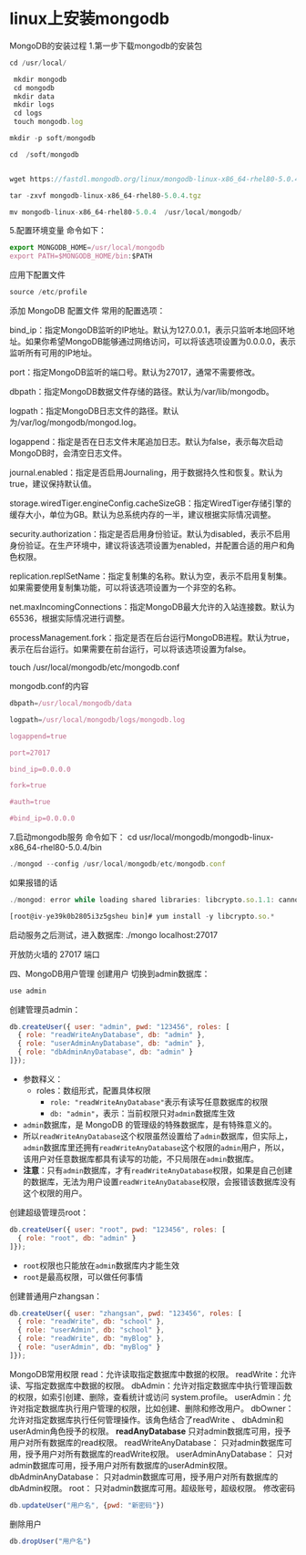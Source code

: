 # linux上安装mongodb

MongoDB的安装过程
1.第一步下载mongodb的安装包

```js
cd /usr/local/

 mkdir mongodb
 cd mongodb
 mkdir data
 mkdir logs
 cd logs
 touch mongodb.log

```

```js
mkdir -p soft/mongodb
```



```js
cd  /soft/mongodb



```

```js
wget https://fastdl.mongodb.org/linux/mongodb-linux-x86_64-rhel80-5.0.4.tgz

tar -zxvf mongodb-linux-x86_64-rhel80-5.0.4.tgz  


```





```js
mv mongodb-linux-x86_64-rhel80-5.0.4  /usr/local/mongodb/
```


5.配置环境变量 
   命令如下：
```js
export MONGODB_HOME=/usr/local/mongodb
export PATH=$MONGODB_HOME/bin:$PATH
```

应用下配置文件

```js
source /etc/profile

```



添加 MongoDB 配置文件 
常用的配置选项：

bind_ip：指定MongoDB监听的IP地址。默认为127.0.0.1，表示只监听本地回环地址。如果你希望MongoDB能够通过网络访问，可以将该选项设置为0.0.0.0，表示监听所有可用的IP地址。

port：指定MongoDB监听的端口号。默认为27017，通常不需要修改。

dbpath：指定MongoDB数据文件存储的路径。默认为/var/lib/mongodb。

logpath：指定MongoDB日志文件的路径。默认为/var/log/mongodb/mongod.log。

logappend：指定是否在日志文件末尾追加日志。默认为false，表示每次启动MongoDB时，会清空日志文件。

journal.enabled：指定是否启用Journaling，用于数据持久性和恢复。默认为true，建议保持默认值。

storage.wiredTiger.engineConfig.cacheSizeGB：指定WiredTiger存储引擎的缓存大小，单位为GB。默认为总系统内存的一半，建议根据实际情况调整。

security.authorization：指定是否启用身份验证。默认为disabled，表示不启用身份验证。在生产环境中，建议将该选项设置为enabled，并配置合适的用户和角色权限。

replication.replSetName：指定复制集的名称。默认为空，表示不启用复制集。如果需要使用复制集功能，可以将该选项设置为一个非空的名称。

net.maxIncomingConnections：指定MongoDB最大允许的入站连接数。默认为65536，根据实际情况进行调整。

processManagement.fork：指定是否在后台运行MongoDB进程。默认为true，表示在后台运行。如果需要在前台运行，可以将该选项设置为false。

touch /usr/local/mongodb/etc/mongodb.conf


mongodb.conf的内容
 ```js
dbpath=/usr/local/mongodb/data
 
logpath=/usr/local/mongodb/logs/mongodb.log
 
logappend=true
 
port=27017 
 
bind_ip=0.0.0.0
 
fork=true 
 
#auth=true 
 
#bind_ip=0.0.0.0 
```

7.启动mongodb服务
命令如下：
cd usr/local/mongodb/mongodb-linux-x86_64-rhel80-5.0.4/bin
```js
./mongod --config /usr/local/mongodb/etc/mongodb.conf
```
如果报错的话
```js
./mongod: error while loading shared libraries: libcrypto.so.1.1: cannot open shared object file: No such file or directory
```
```js
[root@iv-ye39k0b2805i3z5gsheu bin]# yum install -y libcrypto.so.*
```


启动服务之后测试，进入数据库:
./mongo localhost:27017

开放防火墙的 27017 端口



四、MongoDB用户管理
创建用户
切换到admin数据库：
```js
use admin
```
创建管理员admin：
```js
db.createUser({ user: "admin", pwd: "123456", roles: [
  { role: "readWriteAnyDatabase", db: "admin" },
  { role: "userAdminAnyDatabase", db: "admin" },
  { role: "dbAdminAnyDatabase", db: "admin" }
]});
```

- 参数释义：
    * roles：数组形式，配置具体权限
        + `role: "readWriteAnyDatabase"`表示有读写任意数据库的权限
        + `db: "admin"`，表示：当前权限只对`admin`数据库生效
- `admin`数据库，是 MongoDB 的管理级的特殊数据库，是有特殊意义的。
- 所以`readWriteAnyDatabase`这个权限虽然设置给了`admin`数据库，但实际上，`admin`数据库里还拥有`readWriteAnyDatabase`这个权限的`admin`用户，所以，该用户对任意数据库都具有读写的功能，不只局限在`admin`数据库。
- **注意**：只有`admin`数据库，才有`readWriteAnyDatabase`权限，如果是自己创建的数据库，无法为用户设置`readWriteAnyDatabase`权限，会报错该数据库没有这个权限的用户。

创建超级管理员root：
```js
db.createUser({ user: "root", pwd: "123456", roles: [
  { role: "root", db: "admin" }
]});
```

- `root`权限也只能放在`admin`数据库内才能生效
- `root`是最高权限，可以做任何事情

创建普通用户zhangsan：
```js
db.createUser({ user: "zhangsan", pwd: "123456", roles: [
  { role: "readWrite", db: "school" },
  { role: "userAdmin", db: "school" },
  { role: "readWrite", db: "myBlog" },
  { role: "userAdmin", db: "myBlog" }
]});
```

MongoDB常用权限
read：允许读取指定数据库中数据的权限。
readWrite：允许读、写指定数据库中数据的权限。
dbAdmin：允许对指定数据库中执行管理函数的权限，如索引创建、删除，查看统计或访问 system.profile。
userAdmin：允许对指定数据库执行用户管理的权限，比如创建、删除和修改用户。
dbOwner：允许对指定数据库执行任何管理操作。该角色结合了readWrite 、 dbAdmin和userAdmin角色授予的权限。
**readAnyDatabase**
只对admin数据库可用，授予用户对所有数据库的read权限。
readWriteAnyDatabase：
只对admin数据库可用，授予用户对所有数据库的readWrite权限。
userAdminAnyDatabase：
只对admin数据库可用，授予用户对所有数据库的userAdmin权限。
dbAdminAnyDatabase：
只对admin数据库可用，授予用户对所有数据库的dbAdmin权限。
root：
只对admin数据库可用。超级账号，超级权限。
修改密码
```js
db.updateUser("用户名", {pwd: "新密码"})
```

删除用户
```js
db.dropUser("用户名")
```
